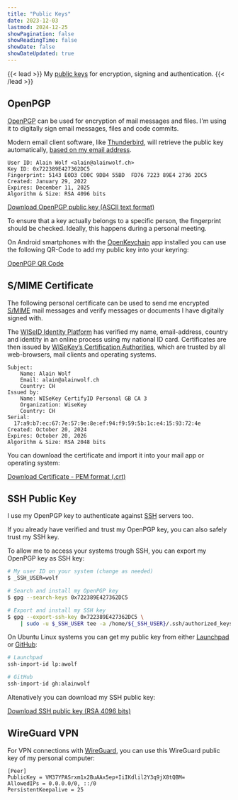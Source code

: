 ```yaml
---
title: "Public Keys"
date: 2023-12-03
lastmod: 2024-12-25
showPagination: false
showReadingTime: false
showDate: false
showDateUpdated: true
---
```


{{< lead >}}
My [public keys](https://en.wikipedia.org/wiki/Public-key_cryptography) for
encryption, signing and authentication.
{{< /lead >}}

## OpenPGP

[OpenPGP](https://en.wikipedia.org/wiki/Pretty_Good_Privacy#OpenPGP) can be used
for encryption of mail messages and files. I'm using it to digitally sign email
messages, files and code commits.

Modern email client software, like
[Thunderbird](https://www.thunderbird.net/en-US/), will retrieve the public key
automatically,
[based on my email address](https://keys.openpgp.org/search?q=alain%40alainwolf.ch).

```text
User ID: Alain Wolf <alain@alainwolf.ch>
Key ID: 0x722389E427362DC5
Fingerprint: 5143 E0D3 C00C 9DB4 55BD  FD76 7223 89E4 2736 2DC5
Created: January 29, 2022
Expires: December 11, 2025
Algorithm & Size: RSA 4096 bits
```

[Download OpenPGP public key (ASCII text format)](https://keys.openpgp.org/vks/v1/by-fingerprint/5143E0D3C00C9DB455BDFD76722389E427362DC5)

To ensure that a key actually belongs to a specific person, the fingerprint
should be checked. Ideally, this happens during a personal meeting.

On Android smartphones with the [OpenKeychain](https://www.openkeychain.org/)
app installed you can use the following QR-Code to add my public key into your
keyring:

[OpenPGP QR Code](openpgp)

## S/MIME Certificate

The following personal certificate can be used to send me encrypted
[S/MIME](https://en.wikipedia.org/wiki/S/MIME) mail messages and verify messages
or documents I have digitally signed with.

The [WISeID Identity Platform](https://wiseid.com/) has verified my name,
email-address, country and identity in an online process using my national ID
card. Certificates are then issued by
[WISeKey’s Certification Authorities](https://www.wisekey.com), which are
trusted by all web-browsers, mail clients and operating systems.

```text
Subject:
    Name: Alain Wolf
    Email: alain@alainwolf.ch
    Country: CH
Issued by:
    Name: WISeKey CertifyID Personal GB CA 3
    Organization: WiseKey
    Country: CH
Serial:
  17:a9:b7:ec:67:7e:57:9e:8e:ef:94:f9:59:5b:1c:e4:15:93:72:4e
Created: October 20, 2024
Expires: October 20, 2026
Algorithm & Size: RSA 2048 bits
```

You can download the certificate and import it into your mail app or operating
system:

[Download Certificate - PEM format (.crt)](17a9b7ec677e579e8eef94f9595b1ce41593724e.crt)

## SSH Public Key

I use my OpenPGP key to authenticate against
[SSH](https://en.wikipedia.org/wiki/Secure_Shell) servers too.

If you already have verified and trust my OpenPGP key, you can also safely trust
my SSH key.

To allow me to access your systems trough SSH, you can export my OpenPGP key as
SSH key:

```bash
# My user ID on your system (change as needed)
$ _SSH_USER=wolf

# Search and install my OpenPGP key
$ gpg --search-keys 0x722389E427362DC5

# Export and install my SSH key
$ gpg --export-ssh-key 0x722389E427362DC5 \
    | sudo -u $_SSH_USER tee -a /home/${_SSH_USER}/.ssh/authorized_keys
```

On Ubuntu Linux systems you can get my public key from either
[Launchpad](https://launchpad.net/~awolf) or
[GitHub](https://github.com/alainwolf):

```bash
# Launchpad
ssh-import-id lp:awolf

# GitHub
ssh-import-id gh:alainwolf
```

Altenatively you can download my SSH public key:

[Download SSH public key (RSA 4096 bits)](0x722389E427362DC5.pub)

## WireGuard VPN

For VPN connections with [WireGuard](https://www.wireguard.com/), you can use
this WireGuard public key of my personal computer:

```text
[Peer]
PublicKey = VM37YPASrxm1x2BuAAx5ep+IiIKdlil2Y3q9jX8tQBM=
AllowedIPs = 0.0.0.0/0, ::/0
PersistentKeepalive = 25
```

